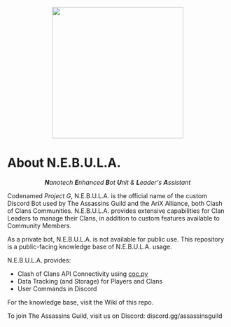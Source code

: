<p align="center">
<img width="300" height="300" src="https://i.imgur.com/Jvl69VC.jpg">
</p>

<h1>About N.E.B.U.L.A.</h1>
<p align="center">
<i><b>N</b>anotech <b>E</b>nhanced <b>B</b>ot <b>U</b>nit & <b>L</b>eader's <b>A</b>ssistant</i>
</p>

Codenamed _Project G_, N.E.B.U.L.A. is the official name of the custom Discord Bot used by The Assassins Guild and the AriX Alliance, both Clash of Clans Communities. N.E.B.U.L.A. provides extensive capabilities for Clan Leaders to manage their Clans, in addition to custom features available to Community Members.

As a private bot, N.E.B.U.L.A. is not available for public use. This repository is a public-facing knowledge base of N.E.B.U.L.A. usage.

N.E.B.U.L.A. provides:
<ul>
<li>Clash of Clans API Connectivity using <a href="https://github.com/mathsman5133/coc.py">coc.py</a></li>
<li>Data Tracking (and Storage) for Players and Clans</li>
<li>User Commands in Discord</li>
</ul>

For the knowledge base, visit the Wiki of this repo.

To join The Assassins Guild, visit us on Discord: discord.gg/assassinsguild
